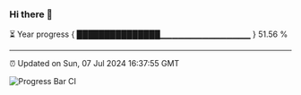 ### Hi there 👋

⏳ Year progress { ███████████████▁▁▁▁▁▁▁▁▁▁▁▁▁▁▁ } 51.56 %

---

⏰ Updated on Sun, 07 Jul 2024 16:37:55 GMT

![Progress Bar CI](https://github.com/IshwaranRudhara/GIT-ACTION/workflows/Progress%20Bar%20CI/badge.svg)
